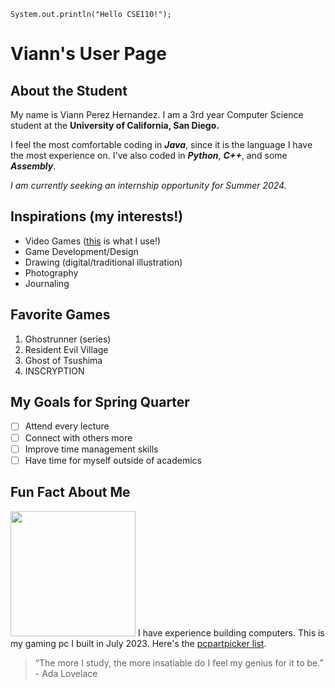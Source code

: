 ```
System.out.println("Hello CSE110!");
```
# Viann's User Page
## About the Student 
My name is Viann Perez Hernandez. I am a 3rd year Computer Science student at the **University of California, San Diego.** 

I feel the most comfortable coding in ***Java***, since it is the language I have the most experience on. I've also coded in ***Python***, ***C++***, and some ***Assembly***.

_I am currently seeking an internship opportunity for Summer 2024._

## Inspirations (my interests!) 
- Video Games ([this](https://github.com/yuimoz/cse110/blob/main/index.md#fun-fact-about-me) is what I use!) 
- Game Development/Design
- Drawing (digital/traditional illustration)
- Photography
- Journaling

## Favorite Games
1. Ghostrunner (series)
2. Resident Evil Village
3. Ghost of Tsushima
4. INSCRYPTION

## My Goals for Spring Quarter
- [ ] Attend every lecture
- [ ] Connect with others more
- [ ] Improve time management skills
- [ ] Have time for myself outside of academics

## Fun Fact About Me 
<img src="https://cdn.discordapp.com/attachments/585940416877035521/1226663292114571264/PXL_20230714_231103420.jpg?ex=66259637&is=66132137&hm=a2964981b47591cc3d6d9e37018f53df77a266bf751e37fa483f4306e35dbc6a&" width="200" height="200"> I have experience building computers. This is my gaming pc I built in July 2023. Here's the [pcpartpicker list](https://pcpartpicker.com/list/xDPQ28/). 



> “The more I study, the more insatiable do I feel my genius for it to be.” - Ada Lovelace











